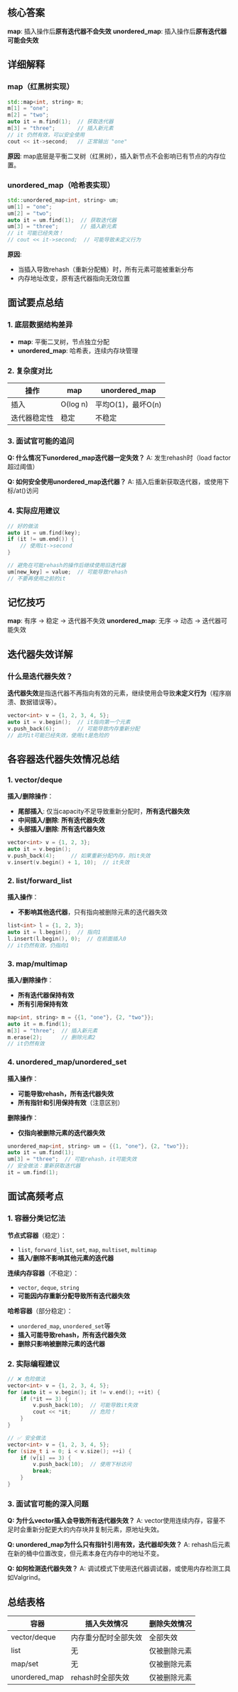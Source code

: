 
## 核心答案
**map**: 插入操作后**原有迭代器不会失效**
**unordered_map**: 插入操作后**原有迭代器可能会失效**
## 详细解释

### map（红黑树实现）
```cpp
std::map<int, string> m;
m[1] = "one";
m[2] = "two";
auto it = m.find(1);  // 获取迭代器
m[3] = "three";       // 插入新元素
// it 仍然有效，可以安全使用
cout << it->second;   // 正常输出 "one"
```

**原因**: map底层是平衡二叉树（红黑树），插入新节点不会影响已有节点的内存位置。

### unordered_map（哈希表实现）
```cpp
std::unordered_map<int, string> um;
um[1] = "one";
um[2] = "two";
auto it = um.find(1);  // 获取迭代器
um[3] = "three";       // 插入新元素
// it 可能已经失效！
// cout << it->second;  // 可能导致未定义行为
```

**原因**: 
- 当插入导致rehash（重新分配桶）时，所有元素可能被重新分布
- 内存地址改变，原有迭代器指向无效位置

## 面试要点总结

### 1. 底层数据结构差异
- **map**: 平衡二叉树，节点独立分配
- **unordered_map**: 哈希表，连续内存块管理

### 2. 复杂度对比
| 操作 | map | unordered_map |
|------|-----|---------------|
| 插入 | O(log n) | 平均O(1)，最坏O(n) |
| 迭代器稳定性 | 稳定 | 不稳定 |

### 3. 面试官可能的追问
**Q: 什么情况下unordered_map迭代器一定失效？**
A: 发生rehash时（load factor超过阈值）

**Q: 如何安全使用unordered_map迭代器？**
A: 插入后重新获取迭代器，或使用下标/at()访问

### 4. 实际应用建议
```cpp
// 好的做法
auto it = um.find(key);
if (it != um.end()) {
    // 使用it->second
}

// 避免在可能rehash的操作后继续使用旧迭代器
um[new_key] = value;  // 可能导致rehash
// 不要再使用之前的it
```

## 记忆技巧
**map**: 有序 -> 稳定 -> 迭代器不失效
**unordered_map**: 无序 -> 动态 -> 迭代器可能失效



## 迭代器失效详解

### 什么是迭代器失效？

**迭代器失效**是指迭代器不再指向有效的元素，继续使用会导致**未定义行为**（程序崩溃、数据错误等）。

```cpp
vector<int> v = {1, 2, 3, 4, 5};
auto it = v.begin();  // it指向第一个元素
v.push_back(6);       // 可能导致内存重新分配
// 此时it可能已经失效，使用it是危险的
```

## 各容器迭代器失效情况总结

### 1. vector/deque
**插入/删除操作**：
- **尾部插入**: 仅当capacity不足导致重新分配时，**所有迭代器失效**
- **中间插入/删除**: **所有迭代器失效**
- **头部插入/删除**: **所有迭代器失效**

```cpp
vector<int> v = {1, 2, 3};
auto it = v.begin();
v.push_back(4);     // 如果重新分配内存，则it失效
v.insert(v.begin() + 1, 10);  // it失效
```

### 2. list/forward_list
**插入操作**：
- **不影响其他迭代器**，只有指向被删除元素的迭代器失效

```cpp
list<int> l = {1, 2, 3};
auto it = l.begin();  // 指向1
l.insert(l.begin(), 0);  // 在前面插入0
// it仍然有效，仍指向1
```

### 3. map/multimap
**插入/删除操作**：
- **所有迭代器保持有效**
- **所有引用保持有效**

```cpp
map<int, string> m = {{1, "one"}, {2, "two"}};
auto it = m.find(1);
m[3] = "three";  // 插入新元素
m.erase(2);      // 删除元素2
// it仍然有效
```

### 4. unordered_map/unordered_set
**插入操作**：
- **可能导致rehash，所有迭代器失效**
- **所有指针和引用保持有效**（注意区别）

**删除操作**：
- **仅指向被删除元素的迭代器失效**

```cpp
unordered_map<int, string> um = {{1, "one"}, {2, "two"}};
auto it = um.find(1);
um[3] = "three";  // 可能rehash，it可能失效
// 安全做法：重新获取迭代器
it = um.find(1);
```

## 面试高频考点

### 1. 容器分类记忆法

**节点式容器**（稳定）：
- `list`, `forward_list`, `set`, `map`, `multiset`, `multimap`
- **插入/删除不影响其他元素的迭代器**

**连续内存容器**（不稳定）：
- `vector`, `deque`, `string`
- **可能因内存重新分配导致所有迭代器失效**

**哈希容器**（部分稳定）：
- `unordered_map`, `unordered_set`等
- **插入可能导致rehash，所有迭代器失效**
- **删除只影响被删除元素的迭代器**

### 2. 实际编程建议

```cpp
// ❌ 危险做法
vector<int> v = {1, 2, 3, 4, 5};
for (auto it = v.begin(); it != v.end(); ++it) {
    if (*it == 3) {
        v.push_back(10);  // 可能导致it失效
        cout << *it;      // 危险！
    }
}

// ✅ 安全做法
vector<int> v = {1, 2, 3, 4, 5};
for (size_t i = 0; i < v.size(); ++i) {
    if (v[i] == 3) {
        v.push_back(10);  // 使用下标访问
        break;
    }
}
```

### 3. 面试官可能的深入问题

**Q: 为什么vector插入会导致所有迭代器失效？**
A: vector使用连续内存，容量不足时会重新分配更大的内存块并复制元素，原地址失效。

**Q: unordered_map为什么只有指针引用有效，迭代器却失效？**
A: rehash后元素在新的桶中位置改变，但元素本身在内存中的地址不变。

**Q: 如何检测迭代器失效？**
A: 调试模式下使用迭代器调试器，或使用内存检测工具如Valgrind。

## 总结表格

| 容器 | 插入失效情况 | 删除失效情况 |
|------|-------------|-------------|
| vector/deque | 内存重分配时全部失效 | 全部失效 |
| list | 无 | 仅被删除元素 |
| map/set | 无 | 仅被删除元素 |
| unordered_map | rehash时全部失效 | 仅被删除元素 |
